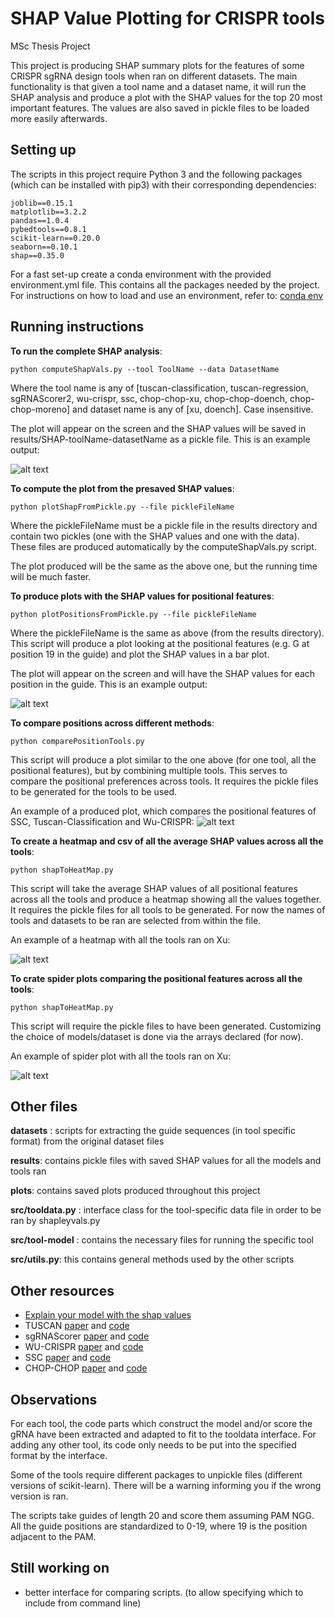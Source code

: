 # SHAP Value Plotting for CRISPR tools
MSc Thesis Project

This project is producing SHAP summary plots for the features of some CRISPR sgRNA design tools when ran on different datasets. The main functionality is that given a tool name and a dataset name, it will run the SHAP analysis and produce a plot with the SHAP values for the top 20 most important features. The values are also saved in pickle files to be loaded more easily afterwards. 

## Setting up 
 The scripts in this project require Python 3 and the following packages (which can be installed with pip3) with their corresponding dependencies: 
 
 ```
joblib==0.15.1
matplotlib==3.2.2
pandas==1.0.4
pybedtools==0.8.1
scikit-learn==0.20.0
seaborn==0.10.1
shap==0.35.0
```
For a fast set-up create a conda environment with the provided environment.yml file. This contains all the packages needed by the project. For instructions on how to load and use an environment, refer to: [conda env](https://docs.conda.io/projects/conda/en/latest/user-guide/tasks/manage-environments.html#creating-an-environment-from-an-environment-yml-file)

## Running instructions 

**To run the complete SHAP analysis**:

```
python computeShapVals.py --tool ToolName --data DatasetName
```

Where the tool name is any of [tuscan-classification, tuscan-regression, sgRNAScorer2, wu-crispr, ssc, chop-chop-xu, chop-chop-doench, chop-chop-moreno] and dataset name is any of [xu, doench]. Case insensitive. 

The plot will appear on the screen and the SHAP values will be saved in results/SHAP-toolName-datasetName as a pickle file. This is an example output:

![alt text](https://github.com/avaspataru/Shapley-Value-Plotting-for-CRISPR-tools/blob/master/plots/SHAP-summary/Tuscan-Classification-Doench.JPG)
  
**To compute the plot from the presaved SHAP values**:

```
python plotShapFromPickle.py --file pickleFileName
```

Where the pickleFileName must be a pickle file in the results directory and contain two pickles (one with the SHAP values and one with the data). These files are produced automatically by the computeShapVals.py script. 

The plot produced will be the same as the above one, but the running time will be much faster. 

**To produce plots with the SHAP values for positional features**: 

```
python plotPositionsFromPickle.py --file pickleFileName
```

Where the pickleFileName is the same as above (from the results directory). This script will produce a plot looking at the positional features (e.g. G at position 19 in the guide) and plot the SHAP values in a bar plot.

The plot will appear on the screen and will have the SHAP values for each position in the guide. This is an example output: 

![alt text](https://github.com/avaspataru/Shapley-Value-Plotting-for-CRISPR-tools/blob/master/plots/guide-positions/SSC-xu.JPG)

**To compare positions across different methods**: 

```
python comparePositionTools.py
```

This script will produce a plot similar to the one above (for one tool, all the positional features), but by combining multiple tools. This serves to compare the positional preferences across tools. It requires the pickle files to be generated for the tools to be used.

An example of a produced plot, which compares the positional features of SSC, Tuscan-Classification and Wu-CRISPR: 
![alt text](https://github.com/avaspataru/Shapley-Value-Plotting-for-CRISPR-tools/blob/master/plots/compare-guide-positions/ssc-tc-wu.JPG)


**To create a heatmap and csv of all the average SHAP values across all the tools**: 

```
python shapToHeatMap.py
```

This script will take the average SHAP values of all positional features across all the tools and produce a heatmap showing all the values together. It requires the pickle files for all tools to be generated. For now the names of tools and datasets to be ran are selected from within the file.

An example of a heatmap with all the tools ran on Xu: 

![alt text](https://github.com/avaspataru/Shapley-Value-Plotting-for-CRISPR-tools/blob/master/plots/heatmaps/PositiveOnly_ALL_Xu.JPG)

**To crate spider plots comparing the positional features across all the tools**:

```
python shapToHeatMap.py
```

This script will require the pickle files to have been generated. Customizing the choice of models/dataset is done via the arrays declared (for now). 

An example of spider plot with all the tools ran on Xu:

![alt text](https://github.com/avaspataru/Shapley-Value-Plotting-for-CRISPR-tools/blob/master/plots/radial/radialXu.png)

## Other files 
  **datasets** : scripts for extracting the guide sequences (in tool specific format) from the original dataset files
  
  **results**: contains pickle files with saved SHAP values for all the models and tools ran
  
  **plots**: contains saved plots produced throughout this project
  
  **src/tooldata.py** : interface class for the tool-specific data file in order to be ran by shapleyvals.py
  
  **src/tool-model** : contains the necessary files for running the specific tool
  
  **src/utils.py**: this contains general methods used by the other scripts

  
## Other resources 
  - [Explain your model with the shap values](https://towardsdatascience.com/explain-your-model-with-the-shap-values-bc36aac4de3d)
  - TUSCAN [paper](https://pubmed.ncbi.nlm.nih.gov/31021206/) and [code](https://github.com/BauerLab/TUSCAN)
  - sgRNAScorer [paper](https://pubmed.ncbi.nlm.nih.gov/28146356/) and [code](https://sgrnascorer.cancer.gov/)
  - WU-CRISPR [paper](https://genomebiology.biomedcentral.com/articles/10.1186/s13059-015-0784-0) and [code](https://github.com/wang-lab/WU-CRISPR)
  - SSC [paper](https://www.ncbi.nlm.nih.gov/pmc/articles/PMC4509999/) and [code](https://sourceforge.net/projects/spacerscoringcrispr/) 
  - CHOP-CHOP [paper](https://academic.oup.com/nar/article/47/W1/W171/5491735) and [code](https://bitbucket.org/valenlab/chopchop/src/master/)

## Observations 
 For each tool, the code parts which construct the model and/or score the gRNA have been extracted and adapted to fit to the tooldata interface. For adding any other tool, its code only needs to be put into the specified format by the interface.
 
 Some of the tools require different packages to unpickle files (different versions of scikit-learn). There will be a warning informing you if the wrong version is ran.
  
  The scripts take guides of length 20 and score them assuming PAM NGG. All the guide positions are standardized to 0-19, where 19 is the position adjacent to the PAM.

## Still working on 
- better interface for comparing scripts. (to allow specifying which to include from command line) 
